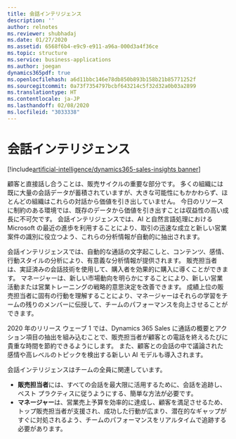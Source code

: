 ```yaml
---
title: 会話インテリジェンス
description: ''
author: relnotes
ms.reviewer: shubhadaj
ms.date: 01/27/2020
ms.assetid: 6568f6b4-e9c9-e911-a96a-000d3a4f36ce
ms.topic: structure
ms.service: business-applications
ms.author: joegan
dynamics365pdf: true
ms.openlocfilehash: a6d11bbc146e78db850b893b158b21b85771252f
ms.sourcegitcommit: 0a73f7354797bcbf643214c5f32d32a0b03a2899
ms.translationtype: HT
ms.contentlocale: ja-JP
ms.lasthandoff: 02/08/2020
ms.locfileid: "3033338"
---
```

# <a name="conversation-intelligence"></a>会話インテリジェンス

[!include[artificial-intelligence/dynamics365-sales-insights banner](../includes/artificial-intelligence/dynamics365-sales-insights.md)]

<!--structure start-->
顧客と直接話し合うことは、販売サイクルの重要な部分です。 多くの組織には既に大量の会話データが蓄積されていますが、大きな可能性にもかかわらず、ほとんどの組織はこれらの対話から価値を引き出していません。 今日のリソースに制約のある環境では、既存のデータから価値を引き出すことは収益性の高い成長に不可欠です。 会話インテリジェンスでは、AI と自然言語処理における Microsoft の最近の進歩を利用することにより、取引の迅速な成立と新しい営業案件の識別に役立つよう、これらの分析情報が自動的に抽出されます。

会話インテリジェンスでは、自動的な通話の文字起こしと、コンテンツ、感情、行動スタイルの分析により、有意義な分析情報が提供されます。 販売担当者は、実証済みの会話技術を使用して、購入者を効果的に購入に導くことができます。 マネージャーは、新しい市場動向を明らかにすることにより、新しい営業活動または営業トレーニングの戦略的意思決定を改善できます。 成績上位の販売担当者に固有の行動を理解することにより、マネージャーはそれらの学習をチームの残りのメンバーに伝授して、チームのパフォーマンスを向上させることができます。

2020 年のリリース ウェーブ 1 では、Dynamics 365 Sales に通話の概要とアクション項目の抽出を組み込むことで、販売担当者が顧客との電話を終えるたびに貴重な時間を節約できるようにします。  また、顧客との会話の中で議論された感情や高レベルのトピックを検出する新しい AI モデルも導入されます。  

会話インテリジェンスはチームの全員に関連しています。

- **販売担当者**には、すべての会話を最大限に活用するために、会話を追跡し、ベスト プラクティスに従うようにする、簡単な方法が必要です。
- **マネージャー**は、営業売上予算を効率的に達成し、顧客を満足させるため、トップ販売担当者が支援され、成功した行動が広まり、潜在的なギャップがすぐに対処されるよう、チームのパフォーマンスをリアルタイムで追跡する必要があります。
<!--structure end-->



